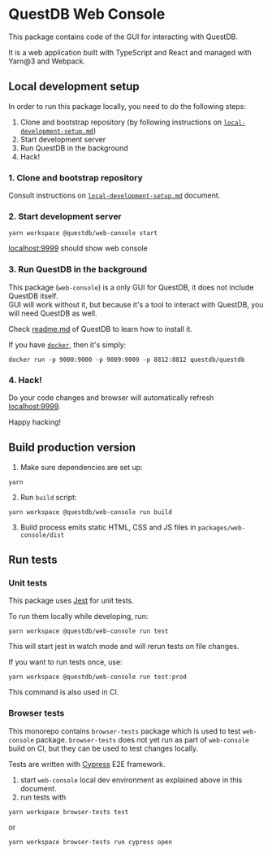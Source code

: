 # QuestDB Web Console

This package contains code of the GUI for interacting with QuestDB.

It is a web application built with TypeScript and React and managed with
Yarn@3 and Webpack.

## Local development setup

In order to run this package locally, you need to do the following steps:

1. Clone and bootstrap repository (by following instructions on [`local-development-setup.md`](../docs/local-development-setup.md)) 
2. Start development server
3. Run QuestDB in the background
4. Hack!

### 1. Clone and bootstrap repository

Consult instructions on [`local-development-setup.md`](../docs/local-development-setup.md) document.

### 2. Start development server

```
yarn workspace @questdb/web-console start
```

[localhost:9999](http://localhost:9999) should show web console

### 3. Run QuestDB in the background

This package (`web-console`) is a only GUI for QuestDB, it does not include QuestDB itself.\
GUI will work without it, but because it's a tool to interact with QuestDB, you will need QuestDB as well.

Check [readme.md](https://github.com/questdb/questdb#install-questdb) of QuestDB to learn how to install it.

If you have [`docker`](https://docs.docker.com/get-docker/), then it's simply:

```
docker run -p 9000:9000 -p 9009:9009 -p 8812:8812 questdb/questdb
```

### 4. Hack!

Do your code changes and browser will automatically refresh [localhost:9999](http://localhost:9999).

Happy hacking!

## Build production version

1. Make sure dependencies are set up:

```
yarn
```

2. Run `build` script:

```
yarn workspace @questdb/web-console run build
```

3. Build process emits static HTML, CSS and JS files in `packages/web-console/dist`

## Run tests

### Unit tests

This package uses [Jest](https://jestjs.io/) for unit tests.

To run them locally while developing, run:

```
yarn workspace @questdb/web-console run test
```

This will start jest in watch mode and will rerun tests on file changes.

If you want to run tests once, use:

```
yarn workspace @questdb/web-console run test:prod
```

This command is also used in CI.

### Browser tests

This monorepo contains `browser-tests` package which is used to test
`web-console` package. `browser-tests` does not yet run as part of
`web-console` build on CI, but they can be used to test changes locally.

Tests are written with [Cypress](https://www.cypress.io/) E2E framework.

1. start `web-console` local dev environment as explained above in this document.
2. run tests with
  ```
  yarn workspace browser-tests test
  ```

  or

  ```
  yarn workspace browser-tests run cypress open
  ```
